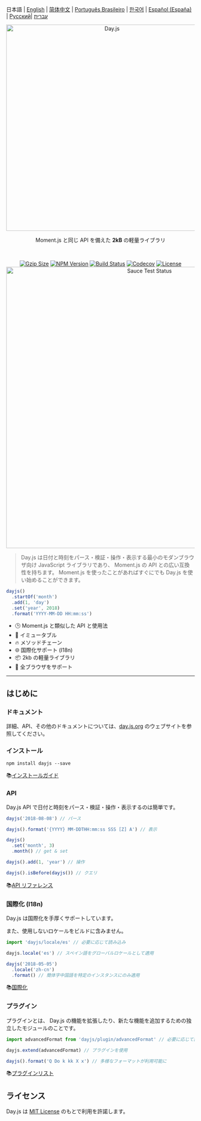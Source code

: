 日本語 | [English](../../README.md) | [简体中文](../zh-cn/README.zh-CN.md) | [Português Brasileiro](../pt-br/README-pt-br.md) | [한국어](../ko/README-ko.md) | [Español (España)](../es-es/README-es-es.md) | [Русский](../ru/README-ru.md)| [עברית](../he/README-he.md)

<p align="center"><a href="https://day.js.org/" target="_blank" rel="noopener noreferrer"><img width="550"
                                                                             src="https://user-images.githubusercontent.com/17680888/39081119-3057bbe2-456e-11e8-862c-646133ad4b43.png"
                                                                             alt="Day.js"></a></p>
<p align="center">Moment.js と同じ API を備えた <b>2kB</b> の軽量ライブラリ</p>
<br>
<p align="center">
    <a href="https://unpkg.com/dayjs/dayjs.min.js"><img
            src="https://img.badgesize.io/https://unpkg.com/dayjs/dayjs.min.js?compression=gzip&style=flat-square"
            alt="Gzip Size"></a>
    <a href="https://www.npmjs.com/package/dayjs"><img src="https://img.shields.io/npm/v/dayjs.svg?style=flat-square"
                                                       alt="NPM Version"></a>
    <a href="https://github.com/iamkun/dayjs/actions/workflows/check.yml"><img
            src="https://github.com/iamkun/dayjs/actions/workflows/check.yml/badge.svg" alt="Build Status"></a>
    <a href="https://codecov.io/gh/iamkun/dayjs"><img
            src="https://img.shields.io/codecov/c/github/iamkun/dayjs/master.svg?style=flat-square" alt="Codecov"></a>
    <a href="https://github.com/iamkun/dayjs/blob/master/LICENSE"><img
            src="https://img.shields.io/npm/l/dayjs.svg?style=flat-square" alt="License"></a>
    <br>
    <a href="https://saucelabs.com/u/dayjs">
        <img width="750" src="https://user-images.githubusercontent.com/17680888/40040137-8e3323a6-584b-11e8-9dba-bbe577ee8a7b.png" alt="Sauce Test Status">
    </a>
</p>

> Day.js は日付と時刻をパース・検証・操作・表示する最小のモダンブラウザ向け JavaScript ライブラリであり、 Moment.js の API との広い互換性を持ちます。 Moment.js を使ったことがあればすぐにでも Day.js を使い始めることができます。

```js
dayjs()
  .startOf('month')
  .add(1, 'day')
  .set('year', 2018)
  .format('YYYY-MM-DD HH:mm:ss')
```

- 🕒 Moment.js と類似した API と使用法
- 💪 イミュータブル
- 🔥 メソッドチェーン
- 🌐 国際化サポート (I18n)
- 📦 2kb の軽量ライブラリ
- 👫 全ブラウザをサポート

---

## はじめに

### ドキュメント

詳細、API、その他のドキュメントについては、[day.js.org](https://day.js.org/) のウェブサイトを参照してください。

### インストール

```console
npm install dayjs --save
```

📚[インストールガイド](https://day.js.org/docs/en/installation/installation)

### API

Day.js API で日付と時刻をパース・検証・操作・表示するのは簡単です。

```javascript
dayjs('2018-08-08') // パース

dayjs().format('{YYYY} MM-DDTHH:mm:ss SSS [Z] A') // 表示

dayjs()
  .set('month', 3)
  .month() // get & set

dayjs().add(1, 'year') // 操作

dayjs().isBefore(dayjs()) // クエリ
```

📚[API リファレンス](https://day.js.org/docs/en/parse/parse)

### 国際化 (I18n)

Day.js は国際化を手厚くサポートしています。

また、使用しないロケールをビルドに含みません。

```javascript
import 'dayjs/locale/es' // 必要に応じて読み込み

dayjs.locale('es') // スペイン語をグローバルロケールとして適用

dayjs('2018-05-05')
  .locale('zh-cn')
  .format() // 簡体字中国語を特定のインスタンスにのみ適用
```

📚[国際化](https://day.js.org/docs/en/i18n/i18n)

### プラグイン

プラグインとは、 Day.js の機能を拡張したり、新たな機能を追加するための独立したモジュールのことです。

```javascript
import advancedFormat from 'dayjs/plugin/advancedFormat' // 必要に応じて読み込み

dayjs.extend(advancedFormat) // プラグインを使用

dayjs().format('Q Do k kk X x') // 多様なフォーマットが利用可能に
```

📚[プラグインリスト](https://day.js.org/docs/en/plugin/plugin)

## ライセンス

Day.js は [MIT License](../../LICENSE) のもとで利用を許諾します。
